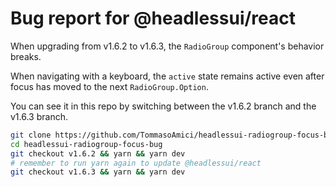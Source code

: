# Bug report for @headlessui/react

When upgrading from v1.6.2 to v1.6.3, the `RadioGroup` component's behavior breaks.

When navigating with a keyboard, the `active` state remains active even after focus has
moved to the next `RadioGroup.Option`.

You can see it in this repo by switching between the v1.6.2 branch and the v1.6.3 branch.

```sh
git clone https://github.com/TommasoAmici/headlessui-radiogroup-focus-bug
cd headlessui-radiogroup-focus-bug
git checkout v1.6.2 && yarn && yarn dev
# remember to run yarn again to update @headlessui/react
git checkout v1.6.3 && yarn && yarn dev
```
